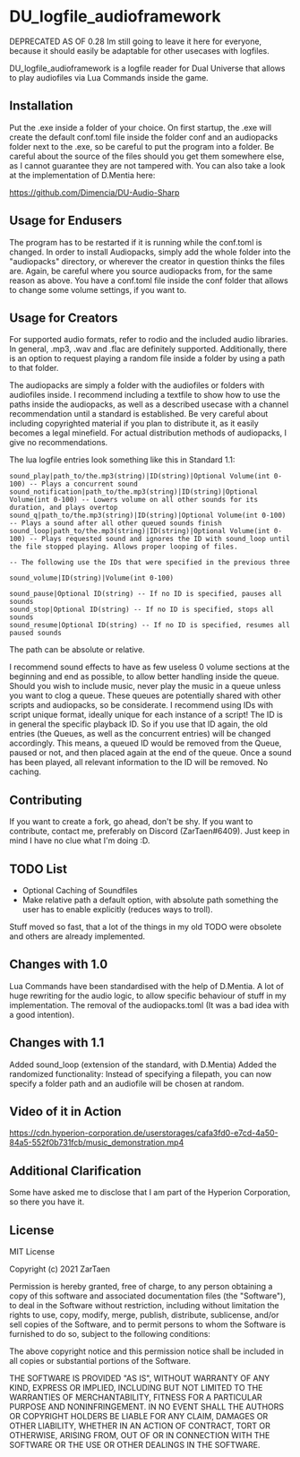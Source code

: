 # DU_logfile_audioframework
DEPRECATED AS OF 0.28
Im still going to leave it here for everyone, because it should easily be adaptable for other usecases with logfiles.

DU_logfile_audioframework is a logfile reader for Dual Universe that allows to play audiofiles via Lua Commands inside the game.

## Installation
Put the .exe inside a folder of your choice. On first startup, the .exe will create the default conf.toml file inside the folder conf and an audiopacks folder next to the .exe, so be careful to put the program into a folder.
Be careful about the source of the files should you get them somewhere else, as I cannot guarantee they are not tampered with.
You can also take a look at the implementation of D.Mentia here:

https://github.com/Dimencia/DU-Audio-Sharp

## Usage for Endusers
The program has to be restarted if it is running while the conf.toml is changed.
In order to install Audiopacks, simply add the whole folder into the "audiopacks" directory, or wherever the creator in question thinks the files are. Again, be careful where you source audiopacks from, for the same reason as above.
You have a conf.toml file inside the conf folder that allows to change some volume settings, if you want to.

## Usage for Creators
For supported audio formats, refer to rodio and the included audio libraries.
In general, .mp3, .wav and .flac are definitely supported.
Additionally, there is an option to request playing a random file inside a folder by using a path to that folder.

The audiopacks are simply a folder with the audiofiles or folders with audiofiles inside. I recommend including a textfile to show how to use the paths inside the audiopacks, as well as a described usecase with a channel recommendation until a standard is established. Be very careful about including copyrighted material if you plan to distribute it, as it easily becomes a legal minefield. For actual distribution methods of audiopacks, I give no recommendations.

The lua logfile entries look something like this in Standard 1.1:
```
sound_play|path_to/the.mp3(string)|ID(string)|Optional Volume(int 0-100) -- Plays a concurrent sound
sound_notification|path_to/the.mp3(string)|ID(string)|Optional Volume(int 0-100) -- Lowers volume on all other sounds for its duration, and plays overtop
sound_q|path_to/the.mp3(string)|ID(string)|Optional Volume(int 0-100) -- Plays a sound after all other queued sounds finish
sound_loop|path_to/the.mp3(string)|ID(string)|Optional Volume(int 0-100) -- Plays requested sound and ignores the ID with sound_loop until the file stopped playing. Allows proper looping of files.

-- The following use the IDs that were specified in the previous three

sound_volume|ID(string)|Volume(int 0-100)

sound_pause|Optional ID(string) -- If no ID is specified, pauses all sounds
sound_stop|Optional ID(string) -- If no ID is specified, stops all sounds
sound_resume|Optional ID(string) -- If no ID is specified, resumes all paused sounds
```

The path can be absolute or relative.

I recommend sound effects to have as few useless 0 volume sections at the beginning and end as possible, to allow better handling inside the queue.
Should you wish to include music, never play the music in a queue unless you want to clog a queue.
These queues are potentially shared with other scripts and audiopacks, so be considerate. I recommend using IDs with script unique format, ideally unique for each instance of a script!
The ID is in general the specific playback ID. So if you use that ID again, the old entries (the Queues, as well as the concurrent entries) will be changed accordingly.
This means, a queued ID would be removed from the Queue, paused or not, and then placed again at the end of the queue.
Once a sound has been played, all relevant information to the ID will be removed. No caching.

## Contributing
If you want to create a fork, go ahead, don't be shy. If you want to contribute, contact me, preferably on Discord (ZarTaen#6409). Just keep in mind I have no clue what I'm doing :D.

## TODO List
- Optional Caching of Soundfiles
- Make relative path a default option, with absolute path something the user has to enable explicitly (reduces ways to troll).

Stuff moved so fast, that a lot of the things in my old TODO were obsolete and others are already implemented.

## Changes with 1.0
Lua Commands have been standardised with the help of D.Mentia.
A lot of huge rewriting for the audio logic, to allow specific behaviour of stuff in my implementation.
The removal of the audiopacks.toml (It was a bad idea with a good intention).

## Changes with 1.1
Added sound_loop (extension of the standard, with D.Mentia)
Added the randomized functionality: Instead of specifying a filepath, you can now specify a folder path and an audiofile will be chosen at random.

## Video of it in Action
https://cdn.hyperion-corporation.de/userstorages/cafa3fd0-e7cd-4a50-84a5-552f0b731fcb/music_demonstration.mp4

## Additional Clarification
Some have asked me to disclose that I am part of the Hyperion Corporation, so there you have it.

## License
MIT License

Copyright (c) 2021 ZarTaen

Permission is hereby granted, free of charge, to any person obtaining a copy
of this software and associated documentation files (the "Software"), to deal
in the Software without restriction, including without limitation the rights
to use, copy, modify, merge, publish, distribute, sublicense, and/or sell
copies of the Software, and to permit persons to whom the Software is
furnished to do so, subject to the following conditions:

The above copyright notice and this permission notice shall be included in all
copies or substantial portions of the Software.

THE SOFTWARE IS PROVIDED "AS IS", WITHOUT WARRANTY OF ANY KIND, EXPRESS OR
IMPLIED, INCLUDING BUT NOT LIMITED TO THE WARRANTIES OF MERCHANTABILITY,
FITNESS FOR A PARTICULAR PURPOSE AND NONINFRINGEMENT. IN NO EVENT SHALL THE
AUTHORS OR COPYRIGHT HOLDERS BE LIABLE FOR ANY CLAIM, DAMAGES OR OTHER
LIABILITY, WHETHER IN AN ACTION OF CONTRACT, TORT OR OTHERWISE, ARISING FROM,
OUT OF OR IN CONNECTION WITH THE SOFTWARE OR THE USE OR OTHER DEALINGS IN THE
SOFTWARE.

